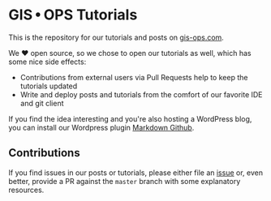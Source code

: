 # GIS • OPS Tutorials

This is the repository for our tutorials and posts on [gis-ops.com](https://gis-ops.com/tutorials).

We :heart: open source, so we chose to open our tutorials as well, which has some nice side effects:

- Contributions from external users via Pull Requests help to keep the tutorials updated
- Write and deploy posts and tutorials from the comfort of our favorite IDE and git client

If you find the idea interesting and you're also hosting a WordPress blog, you can install our Wordpress plugin [Markdown Github](https://github.com/gis-ops/md-github-wordpress).

## Contributions

If you find issues in our posts or tutorials, please either file an [issue](https://github.com/gis-ops/tutorials/issues) or, even better, provide a PR against the `master` branch with some explanatory resources.
